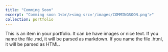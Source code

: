 ```yaml
---
title: "Comming Soon"
excerpt: "Comming soon 1<br/><img src='/images/COMMINGSOON.png'>"
collection: portfolio
---
```


This is an item in your portfolio. It can be have images or nice text. If you name the file .md, it will be parsed as markdown. If you name the file .html, it will be parsed as HTML. 
